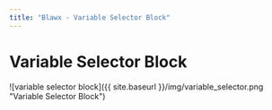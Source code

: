 ```yaml
---
title: "Blawx - Variable Selector Block"
---
```

# Variable Selector Block
![variable selector block]({{ site.baseurl }}/img/variable_selector.png "Variable Selector Block")
